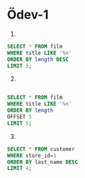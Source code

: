 # Ödev-1
1.
```sql
SELECT * FROM film
WHERE title LIKE '%n'
ORDER BY length DESC
LIMIT 5;
```
2.
```sql 

SELECT * FROM film
WHERE title LIKE '%n'
ORDER BY length
OFFSET 5
LIMIT 5;
```
3.
```sql
SELECT * FROM customer
WHERE store_id=1
ORDER BY last_name DESC
LIMIT 4;
```
